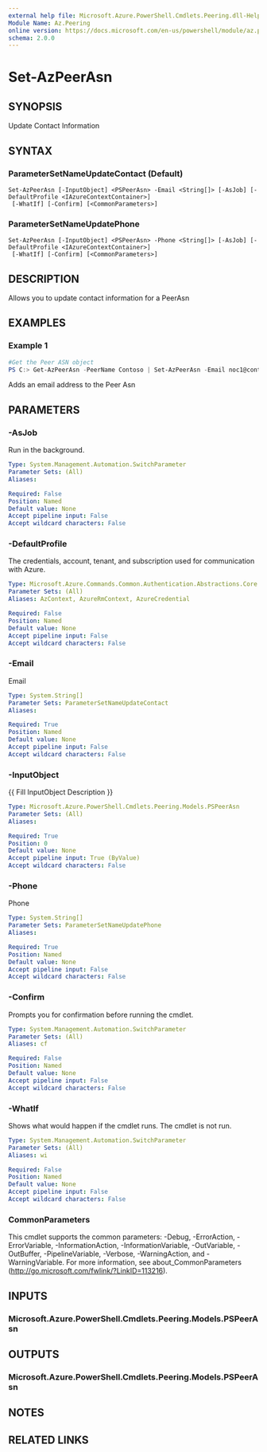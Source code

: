 ```yaml
---
external help file: Microsoft.Azure.PowerShell.Cmdlets.Peering.dll-Help.xml
Module Name: Az.Peering
online version: https://docs.microsoft.com/en-us/powershell/module/az.peering/set-azpeerasn
schema: 2.0.0
---
```


# Set-AzPeerAsn

## SYNOPSIS
Update Contact Information

## SYNTAX

### ParameterSetNameUpdateContact (Default)
```
Set-AzPeerAsn [-InputObject] <PSPeerAsn> -Email <String[]> [-AsJob] [-DefaultProfile <IAzureContextContainer>]
 [-WhatIf] [-Confirm] [<CommonParameters>]
```

### ParameterSetNameUpdatePhone
```
Set-AzPeerAsn [-InputObject] <PSPeerAsn> -Phone <String[]> [-AsJob] [-DefaultProfile <IAzureContextContainer>]
 [-WhatIf] [-Confirm] [<CommonParameters>]
```

## DESCRIPTION
Allows you to update contact information for a PeerAsn

## EXAMPLES

### Example 1
```powershell
#Get the Peer ASN object
PS C:> Get-AzPeerAsn -PeerName Contoso | Set-AzPeerAsn -Email noc1@contoso.com
```

Adds an email address to the Peer Asn

## PARAMETERS

### -AsJob
Run in the background.

```yaml
Type: System.Management.Automation.SwitchParameter
Parameter Sets: (All)
Aliases:

Required: False
Position: Named
Default value: None
Accept pipeline input: False
Accept wildcard characters: False
```

### -DefaultProfile
The credentials, account, tenant, and subscription used for communication with Azure.

```yaml
Type: Microsoft.Azure.Commands.Common.Authentication.Abstractions.Core.IAzureContextContainer
Parameter Sets: (All)
Aliases: AzContext, AzureRmContext, AzureCredential

Required: False
Position: Named
Default value: None
Accept pipeline input: False
Accept wildcard characters: False
```

### -Email
Email

```yaml
Type: System.String[]
Parameter Sets: ParameterSetNameUpdateContact
Aliases:

Required: True
Position: Named
Default value: None
Accept pipeline input: False
Accept wildcard characters: False
```

### -InputObject
{{ Fill InputObject Description }}

```yaml
Type: Microsoft.Azure.PowerShell.Cmdlets.Peering.Models.PSPeerAsn
Parameter Sets: (All)
Aliases:

Required: True
Position: 0
Default value: None
Accept pipeline input: True (ByValue)
Accept wildcard characters: False
```

### -Phone
Phone

```yaml
Type: System.String[]
Parameter Sets: ParameterSetNameUpdatePhone
Aliases:

Required: True
Position: Named
Default value: None
Accept pipeline input: False
Accept wildcard characters: False
```

### -Confirm
Prompts you for confirmation before running the cmdlet.

```yaml
Type: System.Management.Automation.SwitchParameter
Parameter Sets: (All)
Aliases: cf

Required: False
Position: Named
Default value: None
Accept pipeline input: False
Accept wildcard characters: False
```

### -WhatIf
Shows what would happen if the cmdlet runs. The cmdlet is not run.

```yaml
Type: System.Management.Automation.SwitchParameter
Parameter Sets: (All)
Aliases: wi

Required: False
Position: Named
Default value: None
Accept pipeline input: False
Accept wildcard characters: False
```

### CommonParameters
This cmdlet supports the common parameters: -Debug, -ErrorAction, -ErrorVariable, -InformationAction, -InformationVariable, -OutVariable, -OutBuffer, -PipelineVariable, -Verbose, -WarningAction, and -WarningVariable. For more information, see about_CommonParameters (http://go.microsoft.com/fwlink/?LinkID=113216).

## INPUTS

### Microsoft.Azure.PowerShell.Cmdlets.Peering.Models.PSPeerAsn

## OUTPUTS

### Microsoft.Azure.PowerShell.Cmdlets.Peering.Models.PSPeerAsn

## NOTES

## RELATED LINKS
